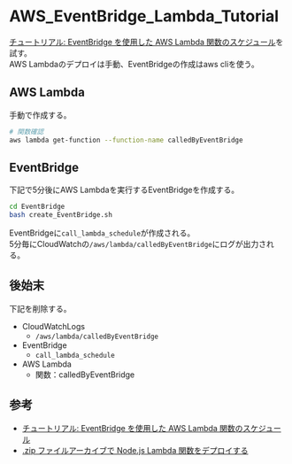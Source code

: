 # AWS_EventBridge_Lambda_Tutorial

[チュートリアル: EventBridge を使用した AWS Lambda 関数のスケジュール](https://docs.aws.amazon.com/ja_jp/eventbridge/latest/userguide/eb-run-lambda-schedule.html)を試す。  
AWS Lambdaのデプロイは手動、EventBridgeの作成はaws cliを使う。

## AWS Lambda 

手動で作成する。

``` bash
# 関数確認
aws lambda get-function --function-name calledByEventBridge
```

## EventBridge

下記で5分後にAWS Lambdaを実行するEventBridgeを作成する。

``` bash
cd EventBridge
bash create_EventBridge.sh
```

EventBridgeに```call_lambda_schedule```が作成される。  
5分毎にCloudWatchの```/aws/lambda/calledByEventBridge```にログが出力される。

## 後始末

下記を削除する。

- CloudWatchLogs
  - ```/aws/lambda/calledByEventBridge```
- EventBridge
  - ```call_lambda_schedule```
- AWS Lambda
  - 関数：calledByEventBridge


## 参考

- [チュートリアル: EventBridge を使用した AWS Lambda 関数のスケジュール](https://docs.aws.amazon.com/ja_jp/eventbridge/latest/userguide/eb-run-lambda-schedule.html)
- [.zip ファイルアーカイブで Node.js Lambda 関数をデプロイする](https://docs.aws.amazon.com/ja_jp/eventbridge/latest/userguide/eb-run-lambda-schedule.html)
